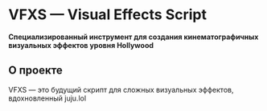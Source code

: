 # VFXS — Visual Effects Script 
**Специализированный инструмент для создания кинематографичных визуальных эффектов уровня Hollywood**

## О проекте
VFXS — это будущий скрипт для сложных визуальных эффектов, вдохновленный juju.lol
